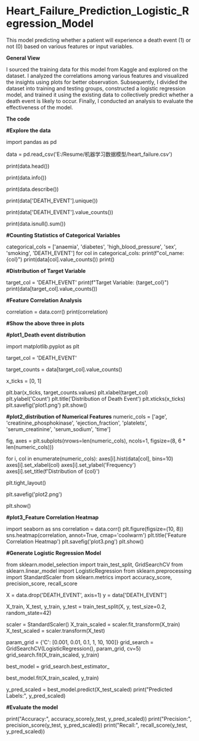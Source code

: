# Heart_Failure_Prediction_Logistic_Regression_Model
This model predicting whether a patient will experience a death event (1) or not (0) based on various features or input variables.

**__General View__**

I sourced the training data for this model from Kaggle and explored on the dataset. I analyzed the correlations among various features and visualized the insights using plots for better observation. Subsequently, I divided the dataset into training and testing groups, constructed a logistic regression model, and trained it using the existing data to collectively predict whether a death event is likely to occur. Finally, I conducted an analysis to evaluate the effectiveness of the model.

**__The code__**

**__#Explore the data__**

import pandas as pd

data = pd.read_csv('E:/Resume/机器学习数据模型/heart_failure.csv')

print(data.head())

print(data.info())

print(data.describe())

print(data['DEATH_EVENT'].unique())

print(data['DEATH_EVENT'].value_counts())

print(data.isnull().sum())

**__#Counting Statistics of Categorical Variables__**

categorical_cols = ['anaemia', 'diabetes', 'high_blood_pressure', 'sex', 'smoking', 'DEATH_EVENT']
for col in categorical_cols:
    print(f"col_name: {col}")
    print(data[col].value_counts())
    print()

**__#Distribution of Target Variable__**

target_col = 'DEATH_EVENT'
print(f"Target Variable: {target_col}")
print(data[target_col].value_counts())

**__#Feature Correlation Analysis__**

correlation = data.corr()
print(correlation)

**__#Show the above three in plots__**

**__#plot1_Death event distribution__**

import matplotlib.pyplot as plt

target_col = 'DEATH_EVENT'

target_counts = data[target_col].value_counts()

x_ticks = [0, 1]

plt.bar(x_ticks, target_counts.values)
plt.xlabel(target_col)
plt.ylabel('Count')
plt.title('Distribution of Death Event')
plt.xticks(x_ticks)  
plt.savefig('plot1.png')
plt.show()

**__#plot2_distribution of Numerical Features__**
numeric_cols = ['age', 'creatinine_phosphokinase', 'ejection_fraction', 'platelets', 'serum_creatinine', 'serum_sodium', 'time']

fig, axes = plt.subplots(nrows=len(numeric_cols), ncols=1, figsize=(8, 6 * len(numeric_cols)))

for i, col in enumerate(numeric_cols):
    axes[i].hist(data[col], bins=10)
    axes[i].set_xlabel(col)
    axes[i].set_ylabel('Frequency')
    axes[i].set_title(f'Distribution of {col}')

plt.tight_layout()

plt.savefig('plot2.png')

plt.show()

**__#plot3_Feature Correlation Heatmap__**

import seaborn as sns
correlation = data.corr()
plt.figure(figsize=(10, 8))
sns.heatmap(correlation, annot=True, cmap='coolwarm')
plt.title('Feature Correlation Heatmap')
plt.savefig('plot3.png')
plt.show()

**__#Generate Logistic Regression Model__**

from sklearn.model_selection import train_test_split, GridSearchCV
from sklearn.linear_model import LogisticRegression
from sklearn.preprocessing import StandardScaler
from sklearn.metrics import accuracy_score, precision_score, recall_score

X = data.drop('DEATH_EVENT', axis=1)
y = data['DEATH_EVENT']

X_train, X_test, y_train, y_test = train_test_split(X, y, test_size=0.2, random_state=42)

scaler = StandardScaler()
X_train_scaled = scaler.fit_transform(X_train)
X_test_scaled = scaler.transform(X_test)

param_grid = {'C': [0.001, 0.01, 0.1, 1, 10, 100]}
grid_search = GridSearchCV(LogisticRegression(), param_grid, cv=5)
grid_search.fit(X_train_scaled, y_train)

best_model = grid_search.best_estimator_

best_model.fit(X_train_scaled, y_train)

y_pred_scaled = best_model.predict(X_test_scaled)
print("Predicted Labels:", y_pred_scaled)

**__#Evaluate the model__**

print("Accuracy:", accuracy_score(y_test, y_pred_scaled))
print("Precision:", precision_score(y_test, y_pred_scaled))
print("Recall:", recall_score(y_test, y_pred_scaled))
